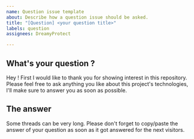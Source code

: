 ```yaml
---
name: Question issue template
about: Describe how a question issue should be asked.
title: "[Question] <your question title>"
labels: question
assignees: DreamyProtect

---
```


## What's your question ?

Hey ! First I would like to thank you for showing interest in this repository.
Please feel free to ask anything you like about this project's technologies, I'll make sure to answer you as soon as possible.

## The answer

Some threads can be very long. Please don't forget to copy/paste the answer of your question as soon as it got answered for the next visitors.
